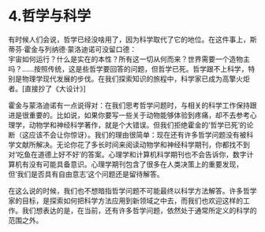 # 4.哲学与科学

有时候人们会说，哲学已经没啥用了，因为科学取代了它的地位。在这件事上，斯蒂芬·霍金与列纳德·蒙洛迪诺可没留口德：  
 宇宙如何运行？什么是实在的本性？所有这一切从何而来？世界需要一个造物主吗？……按照传统，这是些哲学要回答的问题，但哲学已死。哲学跟不上科学，特别是物理学现代发展的步伐。在我们探索知识的旅程中，科学家已成为高擎火炬者。\[直接抄了《大设计》\]  
  
 霍金与蒙洛迪诺有一点说得对：在我们思考哲学问题时，与相关的科学工作保持跟进是很重要的。比如说，如果你要写一些关于动物能够体验到疼痛，却不去参考心理学，动物学和神经科学著作，就是个大错误。但我们拒绝霍金的‘哲学已死’的论断（这应该不会让你惊讶）。我们的理由很简单：现在还有许多哲学问题没有被科学文献所解决。无论你花了多长时间来阅读动物学和神经科学期刊，你都找不到对‘吃鱼在道德上好不好’的答案。心理学和计算机科学期刊也不会告诉你，数字计算机有没有可能具备意识。心理学期刊包含了很多在人类决策上的重要发现，但‘我们是否具有自由意志’这个问题还是留待解答。  
  
 在这么说的时候，我们也不想暗指哲学问题不可能最终以科学方法解答。许多哲学家的目标，是探索如何把科学方法应用到新领域之中去，而我们也欢迎这样的工作。我们想表达的是，在当前，还有许多哲学问题，依然处于通常所定义的科学的范围之外。

